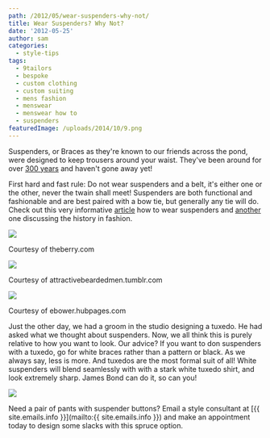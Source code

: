 ```yaml
---
path: /2012/05/wear-suspenders-why-not/
title: Wear Suspenders? Why Not?
date: '2012-05-25'
author: sam
categories:
  - style-tips
tags:
  - 9tailors
  - bespoke
  - custom clothing
  - custom suiting
  - mens fashion
  - menswear
  - menswear how to
  - suspenders
featuredImage: /uploads/2014/10/9.png
---
```

Suspenders, or Braces as they're known to our friends across the pond, were designed to keep trousers around your waist. They've been around for over [300 years](http://en.wikipedia.org/wiki/Suspenders) and haven't gone away yet!

First hard and fast rule: Do not wear suspenders and a belt, it's either one or the other, never the twain shall meet! Suspenders are both functional and fashionable and are best paired with a bow tie, but generally any tie will do. Check out this very informative [article](http://www.atailoredsuit.com/suspenders-how-to-wear-braces.html) how to wear suspenders and [another](http://ebower.hubpages.com/hub/Suspenders) one discussing the history in fashion.

[![](http://1.bp.blogspot.com/-CqAAGqoaV-U/T7-hcby6HLI/AAAAAAAAAUk/lfFkhi1FqZA/s320/thumbs_jon%2520hamm%2520sucker%2520punch%2520suspenders%2520glasses.png)](http://1.bp.blogspot.com/-CqAAGqoaV-U/T7-hcby6HLI/AAAAAAAAAUk/lfFkhi1FqZA/s1600/thumbs_jon%2520hamm%2520sucker%2520punch%2520suspenders%2520glasses.png)

Courtesy of theberry.com

[![](http://2.bp.blogspot.com/-j5Xp2opd4AI/T7-hdIODpfI/AAAAAAAAAUs/n515KByID3I/s320/tumblr_lpvvpvaqGs1qitigdo1_400.jpg)](http://2.bp.blogspot.com/-j5Xp2opd4AI/T7-hdIODpfI/AAAAAAAAAUs/n515KByID3I/s1600/tumblr_lpvvpvaqGs1qitigdo1_400.jpg)

Courtesy of attractivebeardedmen.tumblr.com

[![](http://4.bp.blogspot.com/-WwJiOb8QCOY/T7-hdw-rH9I/AAAAAAAAAU8/un1iFgSPTYY/s320/5350043_f260.jpg)](http://4.bp.blogspot.com/-WwJiOb8QCOY/T7-hdw-rH9I/AAAAAAAAAU8/un1iFgSPTYY/s1600/5350043_f260.jpg)

Courtesy of ebower.hubpages.com

Just the other day, we had a groom in the studio designing a tuxedo. He had asked what we thought about suspenders. Now, we all think this is purely relative to how you want to look. Our advice? If you want to don suspenders with a tuxedo, go for white braces rather than a pattern or black. As we always say, less is more. And tuxedos are the most formal suit of all! White suspenders will blend seamlessly with with a stark white tuxedo shirt, and look extremely sharp. James Bond can do it, so can you!

[![](http://3.bp.blogspot.com/-eBSEO2goiU8/T7-hdb2cMGI/AAAAAAAAAU0/NJnxaxvXL3U/s400/cl017-james-bond-braces.jpg)](http://3.bp.blogspot.com/-eBSEO2goiU8/T7-hdb2cMGI/AAAAAAAAAU0/NJnxaxvXL3U/s1600/cl017-james-bond-braces.jpg)

Need a pair of pants with suspender buttons? Email a style consultant at [{{ site.emails.info }}](mailto:{{ site.emails.info }}) and make an appointment today to design some slacks with this spruce option.